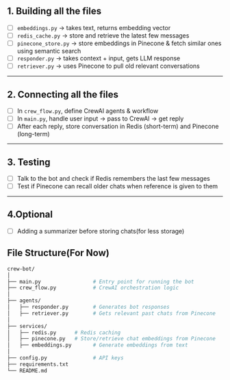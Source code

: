 ## 1. Building all the files
- [ ] `embeddings.py` → takes text, returns embedding vector
- [ ] `redis_cache.py` → store and retrieve the latest few messages
- [ ] `pinecone_store.py` → store embeddings in Pinecone & fetch similar ones using semantic search
- [ ] `responder.py` → takes context + input, gets LLM response
- [ ] `retriever.py` → uses Pinecone to pull old relevant conversations

---

## 2. Connecting all the files
- [ ] In `crew_flow.py`, define CrewAI agents & workflow
- [ ] In `main.py`, handle user input → pass to CrewAI → get reply
- [ ] After each reply, store conversation in Redis (short-term) and Pinecone (long-term)

---

## 3. Testing
- [ ] Talk to the bot and check if Redis remembers the last few messages
- [ ] Test if Pinecone can recall older chats when reference is given to them

---

## 4.Optional
- [ ] Adding a summarizer before storing chats(for less storage)

## File Structure(For Now)

```bash
crew-bot/
│
├── main.py                 # Entry point for running the bot
├── crew_flow.py            # CrewAI orchestration logic
│
├── agents/
│   ├── responder.py        # Generates bot responses
│   ├── retriever.py        # Gets relevant past chats from Pinecone
│
├── services/
│   ├── redis.py      # Redis caching
│   ├── pinecone.py   # Store/retrieve chat embeddings from Pinecone
│   ├── embeddings.py       # Generate embeddings from text
│
├── config.py               # API keys
├── requirements.txt
└── README.md

```
